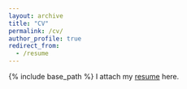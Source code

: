 ```yaml
---
layout: archive
title: "CV"
permalink: /cv/
author_profile: true
redirect_from:
  - /resume
---
```


{% include base_path %}
I attach my [resume](https://carloscjl.github.io/files/HUST_Jianrong_Lu_Resume.pdf) here.



